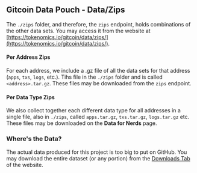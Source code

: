 ## Gitcoin Data Pouch - Data/Zips

The `./zips` folder, and therefore, the `zips` endpoint, holds combinations of the other data sets. You may access it from the website at [https://tokenomics.io/gitcoin/data/zips/](https://tokenomics.io/gitcoin/data/zips/).

#### Per Address Zips

For each address, we include a .gz file of all the data sets for that address (`apps`, `txs`, `logs`, etc.). Tihs file in the `./zips` folder and is called `<address>.tar.gz`. These files may be downloaded from the `zips` endpoint.

#### Per Data Type Zips

We also collect together each different data type for all addresses in a single file, also in `./zips`, called `apps.tar.gz`, `txs.tar.gz`, `logs.tar.gz` etc. These files may be downloaded on the **Data for Nerds** page.

### Where's the Data?

The actual data produced for this project is too big to put on GitHub. You may download the entire dataset (or any portion) from the [Downloads Tab](https://tokenomics.io/gitcoin) of the website.
